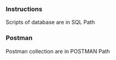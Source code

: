 ### Instructions

Scripts of database are in SQL Path

### Postman
Postman collection are in POSTMAN Path
